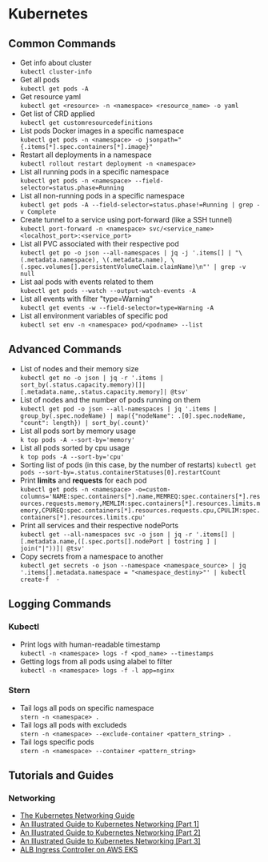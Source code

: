 # Kubernetes


## Common Commands

* Get info about cluster<br>
`kubectl cluster-info`
* Get all pods<br>
`kubectl get pods -A`
* Get resource yaml<br>
`kubectl get <resource> -n <namespace> <resource_name> -o yaml`
* Get list of CRD applied<br>
`kubectl get customresourcedefinitions`
* List pods Docker images in a specific namespace<br>
`kubectl get pods -n <namespace> -o jsonpath="{.items[*].spec.containers[*].image}" `
* Restart all deployments in a namespace<br>
`kubectl rollout restart deployment -n <namespace>`
* List all running pods in a specific namespace<br>
`kubectl get pods -n <namespace> --field-selector=status.phase=Running`
* List all non-running pods in a specific namespace<br>
`kubectl get pods -A --field-selector=status.phase!=Running | grep -v Complete`
* Create tunnel to a service using port-forward (like a SSH tunnel)<br>
`kubectl port-forward -n <namespace> svc/<service_name> <localhost_port>:<service_port>`
* List all PVC associated with their respective pod<br>
`kubectl get po -o json --all-namespaces | jq -j '.items[] | "\(.metadata.namespace), \(.metadata.name), \(.spec.volumes[].persistentVolumeClaim.claimName)\n"' | grep -v null`
* List aal pods with events related to them<br>
`kubectl get pods --watch --output-watch-events -A`
* List all events with filter "type=Warning"<br>
`kubectl get events -w --field-selector=type=Warning -A`
* List all environment variables of specific pod<br>
`kubectl set env -n <namespace> pod/<podname> --list`


## Advanced Commands

* List of nodes and their memory size<br>
`kubectl get no -o json | jq -r '.items | sort_by(.status.capacity.memory)[]|[.metadata.name,.status.capacity.memory]| @tsv'`
* List of nodes and the number of pods running on them<br>
`kubectl get pod -o json --all-namespaces | jq '.items | group_by(.spec.nodeName) | map({"nodeName": .[0].spec.nodeName, "count": length}) | sort_by(.count)'`
* List all pods sort by memory usage<br>
`k top pods -A --sort-by='memory'` 
* List all pods sorted by cpu usage<br>
`k top pods -A --sort-by='cpu'`
* Sorting list of pods (in this case, by the number of restarts)
`kubectl get pods --sort-by=.status.containerStatuses[0].restartCount`
* Print **limits** and **requests** for each pod<br>
`kubectl get pods -n <namespace> -o=custom-columns='NAME:spec.containers[*].name,MEMREQ:spec.containers[*].resources.requests.memory,MEMLIM:spec.containers[*].resources.limits.memory,CPUREQ:spec.containers[*].resources.requests.cpu,CPULIM:spec.containers[*].resources.limits.cpu'`
* Print all services and their respective nodePorts<br>
`kubectl get --all-namespaces svc -o json | jq -r '.items[] | [.metadata.name,([.spec.ports[].nodePort | tostring ] | join("|"))]| @tsv'`
* Copy secrets from a namespace to another<br>
`kubectl get secrets -o json --namespace <namespace_source> | jq '.items[].metadata.namespace = "<namespace_destiny>"' | kubectl create-f  -`


## Logging Commands

### Kubectl
* Print logs with human-readable timestamp<br>
`kubectl -n <namespace> logs -f <pod_name> --timestamps`
* Getting logs from all pods using  alabel to filter<br>
`kubectl -n <namespace> logs -f -l app=nginx`
### Stern
* Tail logs all pods on specific namespace<br>
`stern -n <namespace> .`
* Tail logs all pods with excludeds<br>
`stern -n <namespace> --exclude-container <pattern_string> .`
* Tail logs specific pods<br>
`stern -n <namespace> --container <pattern_string>`


## Tutorials and Guides

### Networking
- [The Kubernetes Networking Guide](https://www.tkng.io/)
- [An Illustrated Guide to Kubernetes Networking [Part 1]](https://itnext.io/an-illustrated-guide-to-kubernetes-networking-part-1-d1ede3322727)
- [An Illustrated Guide to Kubernetes Networking [Part 2]](https://itnext.io/an-illustrated-guide-to-kubernetes-networking-part-2-13fdc6c4e24c)
- [An Illustrated Guide to Kubernetes Networking [Part 3]](https://itnext.io/an-illustrated-guide-to-kubernetes-networking-part-3-f35957784c8e)
- [ALB Ingress Controller on AWS EKS](https://medium.com/tensult/alb-ingress-controller-on-aws-eks-45bf8e36020d)